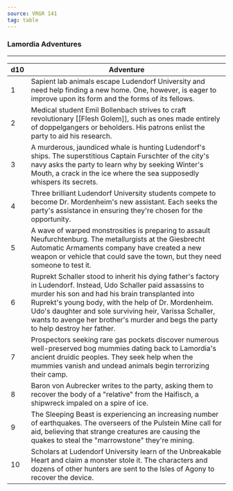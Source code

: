 ```yaml
---
source: VRGR 141
tag: table
---
```


### Lamordia Adventures
---
|d10|Adventure|
|----|------------|
|1|Sapient lab animals escape Ludendorf University and need help finding a new home. One, however, is eager to improve upon its form and the forms of its fellows.|
|2|Medical student Emil Bollenbach strives to craft revolutionary [[Flesh Golem]], such as ones made entirely of doppelgangers or beholders. His patrons enlist the party to aid his research.|
|3|A murderous, jaundiced whale is hunting Ludendorf's ships. The superstitious Captain Furschter of the city's navy asks the party to learn why by seeking Winter's Mouth, a crack in the ice where the sea supposedly whispers its secrets.|
|4|Three brilliant Ludendorf University students compete to become Dr. Mordenheim's new assistant. Each seeks the party's assistance in ensuring they're chosen for the opportunity.|
|5|A wave of warped monstrosities is preparing to assault Neufurchtenburg. The metallurgists at the Giesbrecht Automatic Armaments company have created a new weapon or vehicle that could save the town, but they need someone to test it.|
|6|Ruprekt Schaller stood to inherit his dying father's factory in Ludendorf. Instead, Udo Schaller paid assassins to murder his son and had his brain transplanted into Ruprekt's young body, with the help of Dr. Mordenheim. Udo's daughter and sole surviving heir, Varissa Schaller, wants to avenge her brother's murder and begs the party to help destroy her father.|
|7|Prospectors seeking rare gas pockets discover numerous well-preserved bog mummies dating back to Lamordia's ancient druidic peoples. They seek help when the mummies vanish and undead animals begin terrorizing their camp.|
|8|Baron von Aubrecker writes to the party, asking them to recover the body of a "relative" from the Haifisch, a shipwreck impaled on a spire of ice.|
|9|The Sleeping Beast is experiencing an increasing number of earthquakes. The overseers of the Pulstein Mine call for aid, believing that strange creatures are causing the quakes to steal the "marrowstone" they're mining.|
|10|Scholars at Ludendorf University learn of the Unbreakable Heart and claim a monster stole it. The characters and dozens of other hunters are sent to the Isles of Agony to recover the device.|
